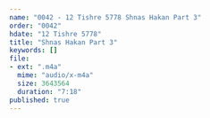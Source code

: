 ```yaml
---
name: "0042 - 12 Tishre 5778 Shnas Hakan Part 3"
order: "0042"
hdate: "12 Tishre 5778"
title: "Shnas Hakan Part 3"
keywords: []
file:
- ext: ".m4a"
  mime: "audio/x-m4a"
  size: 3643564
  duration: "7:18"
published: true
---
```


